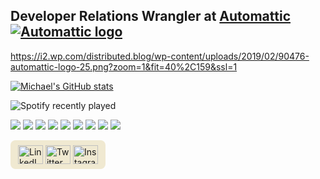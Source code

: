 ## Developer Relations Wrangler at [Automattic ![Automattic logo](https://automattic.com/wp-content/themes/a8c/automattic-2011/page-templates/assets/2016-annual-report/images/logo-automattic-white.png)](https://automattic.com/)



https://i2.wp.com/distributed.blog/wp-content/uploads/2019/02/90476-automattic-logo-25.png?zoom=1&fit=40%2C159&ssl=1


[![Michael's GitHub stats](https://github-readme-stats.vercel.app/api?username=mburridge&show_icons=true&theme=midnight-purple&hide_border=true)
](https://github.com/anuraghazra/github-readme-stats)

![Spotify recently played](https://spotify-recently-played-readme.vercel.app/api?user=mburridge)


![](https://img.shields.io/badge/Code-JavaScript-informational?style=flat&logo=javascript&logoColor=white&color=2bbc8a)
![](https://img.shields.io/badge/Code-PHP-informational?style=flat&logo=php&logoColor=white&color=2bbc8a)
![](https://img.shields.io/badge/Code-WordPress-informational?style=flat&logo=wordpress&logoColor=white&color=2bbc8a)
![](https://img.shields.io/badge/Tools-VS%20Code-informational?style=flat&logo=visual-studio-code&logoColor=white&color=2bbc8a)
![](https://img.shields.io/badge/Code-HTML-informational?style=flat&logo=html5&logoColor=white&color=2bbc8a)
![](https://img.shields.io/badge/Code-CSS-informational?style=flat&logo=CSS3&logoColor=white&color=2bbc8a)
![](https://img.shields.io/badge/Code-React-informational?style=flat&logo=react&logoColor=white&color=2bbc8a)
![](https://img.shields.io/badge/Code-Vue-informational?style=flat&logo=vue-dot-js&logoColor=white&color=2bbc8a)
![](https://img.shields.io/badge/Design-Affinity%20Designer-informational?style=flat&logo=affinity-designer&logoColor=white&color=2bbc8a)



<span align="left" style="background: #f0e9d1; padding: 8px 12px; display: inline-block; border-radius: 8px;" >
<a href="https://www.linkedin.com/in/mmburridge/" target="blank"><img align="center" src="https://cdn.jsdelivr.net/npm/simple-icons@3.0.1/icons/linkedin.svg" alt="LinkedIn logo" height="30" width="40" /></a>
<a href="https://twitter.com/michaelburridge" target="blank"><img align="center" src="https://cdn.jsdelivr.net/npm/simple-icons@3.0.1/icons/twitter.svg" alt="Twitter logo" height="30" width="40" /></a>
<a href="https://www.instagram.com/michaelburridge/" target="blank"><img align="center" src="https://cdn.jsdelivr.net/npm/simple-icons@3.0.1/icons/instagram.svg" alt="Instagram logo" height="30" width="40" /></a>
<!--
<a href="your link" target="blank"><img align="center" src="https://cdn.jsdelivr.net/npm/simple-icons@3.0.1/icons/youtube.svg" alt="" height="30" width="40" /></a>
-->

</span>



<!--
**mburridge/mburridge** is a ✨ _special_ ✨ repository because its `README.md` (this file) appears on your GitHub profile.

Here are some ideas to get you started:

- 🔭 I’m currently working on ...
- 🌱 I’m currently learning ...
- 👯 I’m looking to collaborate on ...
- 🤔 I’m looking for help with ...
- 💬 Ask me about ...
- 📫 How to reach me: ...
- 😄 Pronouns: ...
- ⚡ Fun fact: ...
-->
